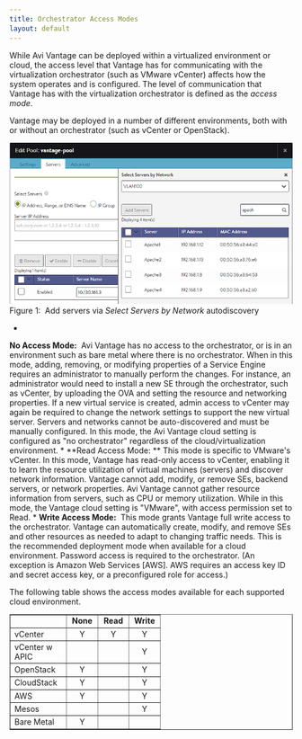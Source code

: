 ```yaml
---
title: Orchestrator Access Modes
layout: default
---
```

While Avi Vantage can be deployed within a virtualized environment or cloud, the access level that Vantage has for communicating with the virtualization orchestrator (such as VMware vCenter) affects how the system operates and is configured. The level of communication that Vantage has with the virtualization orchestrator is defined as the *access mode*.

Vantage may be deployed in a number of different environments, both with or without an orchestrator (such as vCenter or OpenStack).

<a href="img/SelectbyNetwork.png"><img src="img/SelectbyNetwork.png" alt="SelectbyNetwork" width="524" height="287"></a> Figure 1:  Add servers via *Select Servers by Network* autodiscovery  

* 
**No Access Mode:**  Avi Vantage has no access to the orchestrator, or is in an environment such as bare metal where there is no orchestrator. When in this mode, adding, removing, or modifying properties of a Service Engine requires an administrator to manually perform the changes. For instance, an administrator would need to install a new SE through the orchestrator, such as vCenter, by uploading the OVA and setting the resource and networking properties. If a new virtual service is created, admin access to vCenter may again be required to change the network settings to support the new virtual server. Servers and networks cannot be auto-discovered and must be manually configured. In this mode, the Avi Vantage cloud setting is configured as "no orchestrator" regardless of the cloud/virtualization environment.
* 
**Read Access Mode: ** This mode is specific to VMware's vCenter. In this mode, Vantage has read-only access to vCenter, enabling it to learn the resource utilization of virtual machines (servers) and discover network information. Vantage cannot add, modify, or remove SEs, backend servers, or network properties. Avi Vantage cannot gather resource information from servers, such as CPU or memory utilization. While in this mode, the Vantage cloud setting is "VMware", with access permission set to Read.
* 
**Write Access Mode:**  This mode grants Vantage full write access to the orchestrator. Vantage can automatically create, modify, and remove SEs and other resources as needed to adapt to changing traffic needs. This is the recommended deployment mode when available for a cloud environment. Password access is required to the orchestrator. (An exception is Amazon Web Services [AWS]. AWS requires an access key ID and secret access key, or a preconfigured role for access.)

The following table shows the access modes available for each supported cloud environment.
<table dir="ltr" border="1" cellspacing="0" cellpadding="0"> 
 <colgroup> 
  <col width="100"> 
  <col width="56"> 
  <col width="55"> 
  <col width="56"> 
 </colgroup> 
 <tbody> 
  <tr> 
   <td> </td> 
   <td style="text-align: center;" data-sheets-value="[null,2,&quot;None&quot;]"> <strong>None</strong> </td> 
   <td style="text-align: center;" data-sheets-value="[null,2,&quot;Read&quot;]"> <strong>Read</strong> </td> 
   <td style="text-align: center;" data-sheets-value="[null,2,&quot;Write&quot;]"> <strong>Write</strong> </td> 
  </tr> 
  <tr> 
   <td data-sheets-value="[null,2,&quot;vCenter&quot;]"> vCenter </td> 
   <td style="text-align: center;" data-sheets-value="[null,2,&quot;Y&quot;]"> Y </td> 
   <td style="text-align: center;" data-sheets-value="[null,2,&quot;Y&quot;]"> Y </td> 
   <td style="text-align: center;" data-sheets-value="[null,2,&quot;Y&quot;]"> Y </td> 
  </tr> 
  <tr> 
   <td data-sheets-value="[null,2,&quot;vCenter w APIC&quot;]"> vCenter w APIC </td> 
   <td> </td> 
   <td> </td> 
   <td style="text-align: center;" data-sheets-value="[null,2,&quot;Y&quot;]"> Y </td> 
  </tr> 
  <tr> 
   <td data-sheets-value="[null,2,&quot;OpenStack&quot;]"> OpenStack </td> 
   <td style="text-align: center;" data-sheets-value="[null,2,&quot;Y&quot;]"> Y </td> 
   <td> </td> 
   <td style="text-align: center;" data-sheets-value="[null,2,&quot;Y&quot;]"> Y </td> 
  </tr> 
  <tr> 
   <td data-sheets-value="[null,2,&quot;CloudStack&quot;]"> CloudStack </td> 
   <td style="text-align: center;" data-sheets-value="[null,2,&quot;Y&quot;]"> Y </td> 
   <td> </td> 
   <td style="text-align: center;" data-sheets-value="[null,2,&quot;Y&quot;]"> Y </td> 
  </tr> 
  <tr> 
   <td data-sheets-value="[null,2,&quot;AWS&quot;]"> AWS </td> 
   <td style="text-align: center;" data-sheets-value="[null,2,&quot;Y&quot;]"> Y </td> 
   <td> </td> 
   <td style="text-align: center;" data-sheets-value="[null,2,&quot;Y&quot;]"> Y </td> 
  </tr> 
  <tr> 
   <td data-sheets-value="[null,2,&quot;Mesos&quot;]"> Mesos </td> 
   <td> </td> 
   <td> </td> 
   <td style="text-align: center;" data-sheets-value="[null,2,&quot;Y&quot;]"> Y </td> 
  </tr> 
  <tr> 
   <td data-sheets-value="[null,2,&quot;Bare Metal&quot;]"> Bare Metal </td> 
   <td style="text-align: center;" data-sheets-value="[null,2,&quot;Y&quot;]"> Y </td> 
   <td> </td> 
   <td> </td> 
  </tr> 
 </tbody> 
</table>